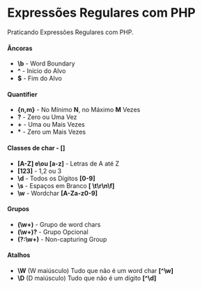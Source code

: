 # Expressões Regulares com PHP

Praticando Expressões Regulares com PHP.

#### Âncoras
- **\b** - Word Boundary
- **^** - Início do Alvo
- **$** - Fim do Alvo
#### Quantifier
- **{n,m}** - No Mínimo **N**, no Máximo **M** Vezes
- **?** - Zero ou Uma Vez
- **+** - Uma ou Mais Vezes
- **\*** - Zero um Mais Vezes
#### Classes de char - []
- **[A-Z] e\ou [a-z]** - Letras de A até Z
- **[123]** - 1,2 ou 3
- **\d** - Todos os Dígitos **[0-9]**
- **\s** - Espaços em Branco **[ \t\r\n\f]**
- **\w** - Wordchar **[A-Za-z0-9]**
#### Grupos
- **(\w+)** - Grupo de word chars
- **(\w+)?** - Grupo Opcional
- **(?:\w+)** - Non-capturing Group
#### Atalhos
- **\W** (W maiúsculo) Tudo que não é um word char **[^\w]**
- **\D** (D maiúsculo) Tudo que não é um dígito **[^\d]**

